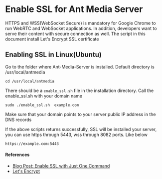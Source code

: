 # Enable SSL for Ant Media Server

HTTPS and WSS(WebSocket Secure) is mandatory for Google Chrome to run WebRTC and WebSocket applications.
In addition, developers want to serve their content with secure connection as well. The script in this document
install Let's Encrypt SSL certificate


## Enabling SSL in Linux(Ubuntu)

Go to the folder where Ant-Media-Server is installed. Default directory is /usr/local/antmedia

```
cd /usr/local/antmedia
```

There should be a `enable_ssl.sh` file in the installation directory. 
Call the enable_ssl.sh with your domain name

```
sudo ./enable_ssl.sh  example.com
```

Make sure that your domain points to your server public IP address in the DNS records 

If the above scripts returns successfully, SSL will be installed your server, 
you can use https through 5443, wss through 8082 ports. Like below

```
https://example.com:5443
```


#### References
- [Blog Post: Enable SSL with Just One Command](https://antmedia.io/enable-ssl-on-ant-media-server/)
- [Let's Encrypt](https://letsencrypt.org/)